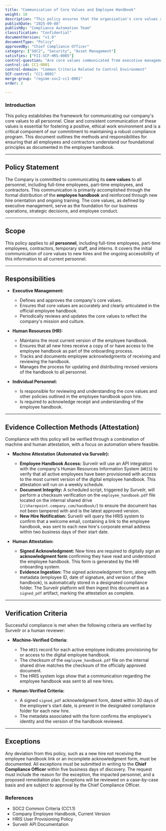 ```yaml
---
title: "Communication of Core Values and Employee Handbook"
weight: 10
description: "This policy ensures that the organization's core values are consistently communicated to all personnel, supporting a compliant and ethical culture in alignment with SOC 2 Trust Services Criteria.."
publishDate: "2025-09-08"
publishBy: "Compliance Automation Team"
classification: "Confidential"
documentVersion: "v1.0"
documentType: "Policy"
approvedBy: "Chief Compliance Officer"
category: ["SOC2", "Security", "Asset Management"]
satisfies: ["FII-SCF-HRS-0005"]
control-question: "Are core values communicated from executive management to personnel through policies and the employee handbook?"
control-id: CC1-0001
control-domain: "Common Criteria Related to Control Environment"
SCF-control: "CC1-0001"
merge-group: "regime-soc2-cc1-0001"
order: 2

---
```


### Introduction

This policy establishes the framework for communicating our company's core values to all personnel. Clear and consistent communication of these values is essential for fostering a positive, ethical work environment and is a critical component of our commitment to maintaining a robust compliance program. This document outlines the methods and responsibilities for ensuring that all employees and contractors understand our foundational principles as documented in the employee handbook.

---

## Policy Statement

The Company is committed to communicating its **core values** to all personnel, including full-time employees, part-time employees, and contractors. This communication is primarily accomplished through the formal distribution of the **employee handbook** and reinforced through new hire orientation and ongoing training. The core values, as defined by executive management, serve as the foundation for our business operations, strategic decisions, and employee conduct.

---

## Scope

This policy applies to all **personnel**, including full-time employees, part-time employees, contractors, temporary staff, and interns. It covers the initial communication of core values to new hires and the ongoing accessibility of this information to all current personnel.

---

## Responsibilities

* **Executive Management:**
    * Defines and approves the company's core values.
    * Ensures that core values are accurately and clearly articulated in the official employee handbook.
    * Periodically reviews and updates the core values to reflect the company's mission and culture.

* **Human Resources (HR):**
    * Maintains the most current version of the employee handbook.
    * Ensures that all new hires receive a copy of or have access to the employee handbook as part of the onboarding process.
    * Tracks and documents employee acknowledgments of receiving and reviewing the handbook.
    * Manages the process for updating and distributing revised versions of the handbook to all personnel.

* **Individual Personnel:**
    * Is responsible for reviewing and understanding the core values and other policies outlined in the employee handbook upon hire.
    * Is required to acknowledge receipt and understanding of the employee handbook.

---

## Evidence Collection Methods (Attestation)

Compliance with this policy will be verified through a combination of machine and human attestation, with a focus on automation where feasible.

* **Machine Attestation (Automated via Surveilr):**
    * **Employee Handbook Access:** Surveilr will use an API integration with the company's Human Resources Information System (`HRIS`) to verify that all active employees have been provisioned with access to the most current version of the digital employee handbook. This attestation will run on a weekly schedule.
    * **Document Integrity:** A scheduled script, triggered by Surveilr, will perform a checksum verification on the `employee_handbook.pdf` file located on the internal shared drive (`//sharepoint.company.com/handbook/`) to ensure the document has not been tampered with and is the latest approved version.
    * **New Hire Notification:** Surveilr will query the HRIS system to confirm that a welcome email, containing a link to the employee handbook, was sent to each new hire's corporate email address within two business days of their start date.

* **Human Attestation:**
    * **Signed Acknowledgment:** New hires are required to digitally sign an **acknowledgment form** confirming they have read and understood the employee handbook. This form is generated by the HR onboarding system.
    * **Evidence Ingestion:** The signed acknowledgment form, along with metadata (employee ID, date of signature, and version of the handbook), is automatically stored in a designated compliance folder. The Surveilr platform will then ingest this document as a `signed_pdf` artifact, marking the attestation as complete.

---

## Verification Criteria

Successful compliance is met when the following criteria are verified by Surveilr or a human reviewer:

* **Machine-Verified Criteria:**
    * The `HRIS` record for each active employee indicates provisioning for or access to the digital employee handbook.
    * The checksum of the `employee_handbook.pdf` file on the internal shared drive matches the checksum of the officially approved document.
    * The HRIS system logs show that a communication regarding the employee handbook was sent to all new hires.

* **Human-Verified Criteria:**
    * A signed `signed_pdf` acknowledgment form, dated within 30 days of the employee's start date, is present in the designated compliance folder for each new hire.
    * The metadata associated with the form confirms the employee's identity and the version of the handbook reviewed.

---

## Exceptions

Any deviation from this policy, such as a new hire not receiving the employee handbook link or an incomplete acknowledgment form, must be documented. All exceptions must be submitted in writing to the **Chief Compliance Officer** within five business days of discovery. The request must include the reason for the exception, the impacted personnel, and a proposed remediation plan. Exceptions will be reviewed on a case-by-case basis and are subject to approval by the Chief Compliance Officer.

### References

* SOC2 Common Criteria (CC1.1)
* Company Employee Handbook, Current Version
* HRIS User Provisioning Policy
* Surveilr API Documentation